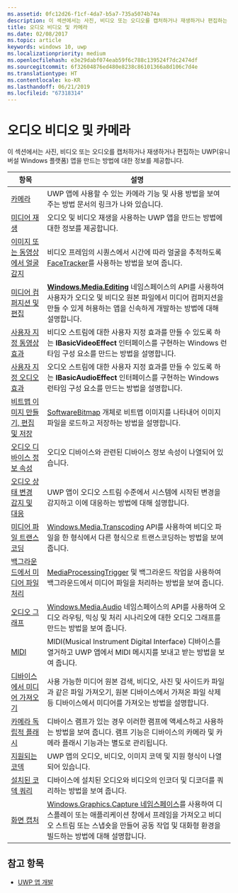 ```yaml
---
ms.assetid: 0fc12d26-f1cf-4da7-b5a7-735a5074b74a
description: 이 섹션에서는 사진, 비디오 또는 오디오를 캡처하거나 재생하거나 편집하는 UWP(유니버설 Windows 플랫폼) 앱을 만드는 방법에 대한 정보를 제공합니다.
title: 오디오 비디오 및 카메라
ms.date: 02/08/2017
ms.topic: article
keywords: windows 10, uwp
ms.localizationpriority: medium
ms.openlocfilehash: e3e29dabf074eab59f6c788c139524f7dc2474df
ms.sourcegitcommit: 6f32604876ed480e8238c86101366a8d106c7d4e
ms.translationtype: HT
ms.contentlocale: ko-KR
ms.lasthandoff: 06/21/2019
ms.locfileid: "67318314"
---
```

# <a name="audio-video-and-camera"></a>오디오 비디오 및 카메라


이 섹션에서는 사진, 비디오 또는 오디오를 캡처하거나 재생하거나 편집하는 UWP(유니버설 Windows 플랫폼) 앱을 만드는 방법에 대한 정보를 제공합니다.
 
| 항목                                                                                             | 설명                                                                                                                                                                                                                                                                                    |
|---------------------------------------------------------------------------------------------------|------------------------------------------------------------------------------------------------------------------------------------------------------------------------------------------------------------------------------------------------------------------------------------------------|
| [카메라](camera.md) | UWP 앱에 사용할 수 있는 카메라 기능 및 사용 방법을 보여 주는 방법 문서의 링크가 나와 있습니다. |
| [미디어 재생](media-playback.md) | 오디오 및 비디오 재생을 사용하는 UWP 앱을 만드는 방법에 대한 정보를 제공합니다. |
| [이미지 또는 동영상에서 얼굴 감지](detect-and-track-faces-in-an-image.md) | 비디오 프레임의 시퀀스에서 시간에 따라 얼굴을 추적하도록 [FaceTracker](https://docs.microsoft.com/uwp/api/Windows.Media.FaceAnalysis.FaceTracker)를 사용하는 방법을 보여 줍니다. |
| [미디어 컴퍼지션 및 편집](media-compositions-and-editing.md) | [  **Windows.Media.Editing**](https://docs.microsoft.com/uwp/api/Windows.Media.Editing) 네임스페이스의 API를 사용하여 사용자가 오디오 및 비디오 원본 파일에서 미디어 컴퍼지션을 만들 수 있게 허용하는 앱을 신속하게 개발하는 방법에 대해 설명합니다. |
| [사용자 지정 동영상 효과](custom-video-effects.md) | 비디오 스트림에 대한 사용자 지정 효과를 만들 수 있도록 하는 **IBasicVideoEffect** 인터페이스를 구현하는 Windows 런타임 구성 요소를 만드는 방법을 설명합니다. |
| [사용자 지정 오디오 효과](custom-audio-effects.md) | 오디오 스트림에 대한 사용자 지정 효과를 만들 수 있도록 하는 **IBasicAudioEffect** 인터페이스를 구현하는 Windows 런타임 구성 요소를 만드는 방법을 설명합니다. |
| [비트맵 이미지 만들기, 편집 및 저장](imaging.md) | [SoftwareBitmap](https://docs.microsoft.com/uwp/api/Windows.Graphics.Imaging.SoftwareBitmap) 개체로 비트맵 이미지를 나타내어 이미지 파일을 로드하고 저장하는 방법을 설명합니다.  |
| [오디오 디바이스 정보 속성](audio-device-information-properties.md)  | 오디오 디바이스와 관련된 디바이스 정보 속성이 나열되어 있습니다. |
| [오디오 상태 변경 감지 및 대응](detect-and-respond-to-audio-state-changes.md)  | UWP 앱이 오디오 스트림 수준에서 시스템에 시작된 변경을 감지하고 이에 대응하는 방법에 대해 설명합니다. |
| [미디어 파일 트랜스코딩](transcode-media-files.md) | [Windows.Media.Transcoding](https://docs.microsoft.com/uwp/api/Windows.Media.Transcoding) API를 사용하여 비디오 파일을 한 형식에서 다른 형식으로 트랜스코딩하는 방법을 보여 줍니다. |
| [백그라운드에서 미디어 파일 처리](process-media-files-in-the-background.md) | [MediaProcessingTrigger](https://docs.microsoft.com/uwp/api/Windows.ApplicationModel.Background.MediaProcessingTrigger) 및 백그라운드 작업을 사용하여 백그라운드에서 미디어 파일을 처리하는 방법을 보여 줍니다. |
| [오디오 그래프](audio-graphs.md) | [Windows.Media.Audio](https://docs.microsoft.com/uwp/api/Windows.Media.Audio) 네임스페이스의 API를 사용하여 오디오 라우팅, 믹싱 및 처리 시나리오에 대한 오디오 그래프를 만드는 방법을 보여 줍니다. |
| [MIDI](midi.md) | MIDI(Musical Instrument Digital Interface) 디바이스를 열거하고 UWP 앱에서 MIDI 메시지를 보내고 받는 방법을 보여 줍니다. |
| [디바이스에서 미디어 가져오기](import-media-from-a-device.md) | 사용 가능한 미디어 원본 검색, 비디오, 사진 및 사이드카 파일과 같은 파일 가져오기, 원본 디바이스에서 가져온 파일 삭제 등 디바이스에서 미디어를 가져오는 방법을 설명합니다. |
| [카메라 독립적 플래시](camera-independent-flashlight.md) | 디바이스 램프가 있는 경우 이러한 램프에 액세스하고 사용하는 방법을 보여 줍니다. 램프 기능은 디바이스의 카메라 및 카메라 플래시 기능과는 별도로 관리됩니다. |
| [지원되는 코덱](supported-codecs.md) | UWP 앱의 오디오, 비디오, 이미지 코덱 및 지원 형식이 나열되어 있습니다. |
| [설치된 코덱 쿼리](codec-query.md) | 디바이스에 설치된 오디오와 비디오의 인코더 및 디코더를 쿼리하는 방법을 보여 줍니다. |
| [화면 캡처](screen-capture.md) | [Windows.Graphics.Capture 네임스페이스](https://docs.microsoft.com/uwp/api/windows.graphics.capture)를 사용하여 디스플레이 또는 애플리케이션 창에서 프레임을 가져오고 비디오 스트림 또는 스냅숏을 만들어 공동 작업 및 대화형 환경을 빌드하는 방법에 대해 설명합니다. |

## <a name="see-also"></a>참고 항목
- [UWP 앱 개발](https://docs.microsoft.com/windows/uwp/develop/)

 

 

 




